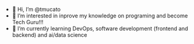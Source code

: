 - 👋 Hi, I’m @tmucato
- 👀 I’m interested in inprove my knowledge on programing and become Tech Guru!!!
- 🌱 I’m currently learning DevOps, software development (frontend and backend) and ai/data science

<!---
tmucato/tmucato is a ✨ special ✨ repository because its `README.md` (this file) appears on your GitHub profile.
You can click the Preview link to take a look at your changes.
--->
